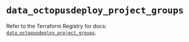 # `data_octopusdeploy_project_groups`

Refer to the Terraform Registry for docs: [`data_octopusdeploy_project_groups`](https://registry.terraform.io/providers/octopusdeploylabs/octopusdeploy/0.43.2/docs/data-sources/project_groups).
